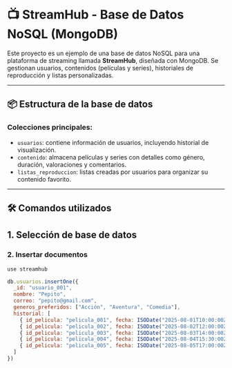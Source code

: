 # 📺 StreamHub - Base de Datos NoSQL (MongoDB)

Este proyecto es un ejemplo de una base de datos NoSQL para una plataforma de streaming llamada **StreamHub**, diseñada con MongoDB. Se gestionan usuarios, contenidos (películas y series), historiales de reproducción y listas personalizadas.

---

## 📦 Estructura de la base de datos

### Colecciones principales:

- `usuarios`: contiene información de usuarios, incluyendo historial de visualización.
- `contenido`: almacena películas y series con detalles como género, duración, valoraciones y comentarios.
- `listas_reproduccion`: listas creadas por usuarios para organizar su contenido favorito.

---

## 🛠️ Comandos utilizados

## 1. Selección de base de datos

### 2. Insertar documentos
```js
use streamhub

db.usuarios.insertOne({
  _id: "usuario_001",
  nombre: "Pepito",
  correo: "pepito@gmail.com",
  generos_preferidos: ["Acción", "Aventura", "Comedia"],
  historial: [
    { id_pelicula: "pelicula_001", fecha: ISODate("2025-08-01T10:00:00Z") },
    { id_pelicula: "pelicula_002", fecha: ISODate("2025-08-02T12:00:00Z") },
    { id_pelicula: "pelicula_003", fecha: ISODate("2025-08-03T14:00:00Z") },
    { id_pelicula: "pelicula_004", fecha: ISODate("2025-08-04T15:30:00Z") },
    { id_pelicula: "pelicula_005", fecha: ISODate("2025-08-05T17:00:00Z") }
  ]
})
```
